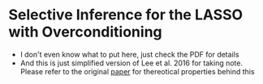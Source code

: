 # Selective Inference for the LASSO with Overconditioning
* I don't even know what to put here, just check the PDF for details
* And this is just simplified version of Lee et al. 2016 for taking note. Please refer to the original [paper](https://arxiv.org/abs/1311.6238) for thereotical properties behind this
